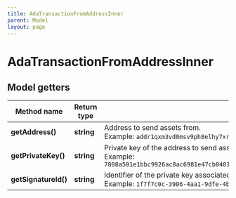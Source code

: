 ```yaml
---
title: AdaTransactionFromAddressInner
parent: Model
layout: page
---
```


# AdaTransactionFromAddressInner

## Model getters

Method name | Return type | Description | Notes
------------ | ------------- | ------------- | -------------
**getAddress()** | **string** | Address to send assets from. <br>Example: `addr1qxm3vd0msv9ph8elhy7xrv975z88y6lr3d8vdgy3fwr2e22uvu2ffa2ctx3pdl4rjjja5p7al2k356x5yx8cn03am88s2807d9` |
**getPrivateKey()** | **string** | Private key of the address to send assets from. Private key, or signature Id must be present. <br>Example: `7808a501e1bbc9926ac8ac6981e47cb0401288ae331a1f2333d1bed46c5b3051b5f875c39477b05bc3a43a3800b763f616ae3646f21df0ab5d95db944e71f5cfa8082d5c4e6241d49b17b2b6173f01bb3fd03be012cc8908ceea9e559e33e4fc` | [optional]
**getSignatureId()** | **string** | Identifier of the private key associated in signing application. Private key, or signature Id must be present. <br>Example: `1f7f7c0c-3906-4aa1-9dfe-4b67c43918f6` | [optional]

